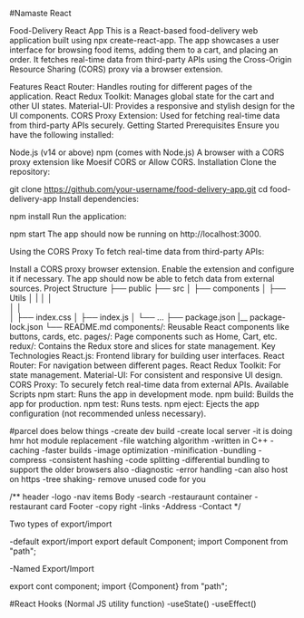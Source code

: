 #Namaste React

Food-Delivery React App
This is a React-based food-delivery web application built using npx create-react-app. The app showcases a user interface for browsing food items, adding them to a cart, and placing an order. It fetches real-time data from third-party APIs using the Cross-Origin Resource Sharing (CORS) proxy via a browser extension.

Features
React Router: Handles routing for different pages of the application.
React Redux Toolkit: Manages global state for the cart and other UI states.
Material-UI: Provides a responsive and stylish design for the UI components.
CORS Proxy Extension: Used for fetching real-time data from third-party APIs securely.
Getting Started
Prerequisites
Ensure you have the following installed:

Node.js (v14 or above)
npm (comes with Node.js)
A browser with a CORS proxy extension like Moesif CORS or Allow CORS.
Installation
Clone the repository:

git clone https://github.com/your-username/food-delivery-app.git
cd food-delivery-app
Install dependencies:

npm install
Run the application:

npm start
The app should now be running on http://localhost:3000.

Using the CORS Proxy
To fetch real-time data from third-party APIs:

Install a CORS proxy browser extension.
Enable the extension and configure it if necessary.
The app should now be able to fetch data from external sources.
Project Structure
├── public
├── src
│   ├── components
│   ├── Utils 
│   |
│   │   
│   │   
│   ├── index.css
│   ├── index.js
│   └── ...
├── package.json
|__ package-lock.json
└── README.md
components/: Reusable React components like buttons, cards, etc.
pages/: Page components such as Home, Cart, etc.
redux/: Contains the Redux store and slices for state management.
Key Technologies
React.js: Frontend library for building user interfaces.
React Router: For navigation between different pages.
React Redux Toolkit: For state management.
Material-UI: For consistent and responsive UI design.
CORS Proxy: To securely fetch real-time data from external APIs.
Available Scripts
npm start: Runs the app in development mode.
npm build: Builds the app for production.
npm test: Runs tests.
npm eject: Ejects the app configuration (not recommended unless necessary).

#parcel does below things
-create dev build
-create local server
-it is doing hmr hot module replacement
-file watching algorithm -written in C++
-caching -faster builds
-image optimization
-minification
-bundling
-compress
-consistent hashing
-code splitting
-differential bundling to support the older browsers also
-diagnostic
-error handling
-can also host on https
-tree shaking- remove unused code for you


/**
header
-logo
-nav items
Body
-search
-restauraunt container
-restaurant card
Footer
-copy right
-links
-Address
-Contact
*/


Two types of export/import

-default export/import
export default Component;
import Component from "path";

-Named Export/Import

export cont component;
import {Component} from "path";

#React Hooks
(Normal JS utility function)
-useState()
-useEffect()
